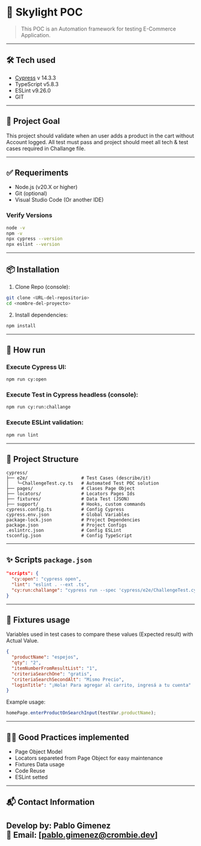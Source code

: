 
# 📘 Skylight POC 

> This POC is an Automation framework for testing E-Commerce Application. 

---

## 🛠 Tech used

- [Cypress](https://www.cypress.io/) v 14.3.3
- TypeScript v5.8.3
- ESLint v9.26.0
- GIT

---

## 🚀 Project Goal

This project should validate when an user adds a product in the cart without Account logged. 
All test must pass and project should meet all tech & test cases required in Challange file.

---

## ✅ Requeriments

- Node.js (v20.X or higher)
- Git (optional)
- Visual Studio Code (Or another IDE)

### Verify Versions

```bash
node -v
npm -v
npx cypress --version
npx eslint --version
```

---

## 📦 Installation

1. Clone Repo (console):

```bash
git clone <URL-del-repositorio>
cd <nombre-del-proyecto>
```

2. Install dependencies:

```bash
npm install
```

---

## 🧪 How run

### Execute Cypress UI:

```bash
npm run cy:open
```

### Execute Test in Cypress headless (console):

```bash
npm run cy:run:challange
```

### Execute ESLint validation:

```bash
npm run lint
```

---

## 📂 Project Structure

```
cypress/
├── e2e/                    # Test Cases (describe/it)
│   └─ChallengeTest.cy.ts   # Automated Test POC solution
├── pages/                  # Clases Page Object
├── locators/               # Locators Pages Ids
├── fixtures/               # Data Test (JSON)
├── support/                # Hooks, custom commands
cypress.config.ts           # Config Cypress
cypress.env.json            # Global Variables
package-lock.json           # Project Dependencies
package.json                # Project Configs
.eslintrc.json              # Config ESLint
tsconfig.json               # Config TypeScript

```

---

## ✨ Scripts `package.json`

```json
"scripts": {
  "cy:open": "cypress open",
  "lint": "eslint . --ext .ts",
  "cy:run:challange": "cypress run --spec 'cypress/e2e/ChallengeTest.cy.ts'"
}
```

---

## 📄 Fixtures usage
Variables used in test cases to compare these values (Expected result) with Actual Value.

```json
{
  "productName": "espejos",
  "qty": "2",
  "itemNumberFromResultList": "1",
  "criteriaSearchOne": "gratis",
  "criteriaSearchSecondAlt": "Mismo Precio",
  "loginTitle": "¡Hola! Para agregar al carrito, ingresá a tu cuenta"
}
```

Example usage:

```ts
homePage.enterProductOnSearchInput(testVar.productName);
```

---

## 👨‍💻 Good Practices implemented

- Page Object Model
- Locators separeted from Page Object for easy maintenance 
- Fixtures Data usage
- Code Reuse
- ESLint setted

---

## 📬 Contact Information

Develop by: **Pablo Gimenez**  
📧 Email: [pablo.gimenez@crombie.dev]  
---
